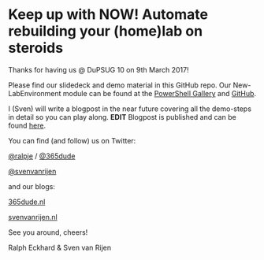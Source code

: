 # Keep up with NOW! Automate rebuilding your (home)lab __on steroids__

Thanks for having us @ DuPSUG 10 on 9th March 2017!

Please find our slidedeck and demo material in this GitHub repo.
Our New-LabEnvironment module can be found at the [PowerShell Gallery](https://www.powershellgallery.com/packages/NewLabEnvironment/) and [GitHub](https://github.com/ralpje/PowerShell-Lab-Module).

I (Sven) will write a blogpost in the near future covering all the demo-steps in detail so you can play along.
**EDIT** Blogpost is published and can be found [here](http://www.svenvanrijen.nl/Home-lab-automation-5/).

You can find (and follow) us on Twitter:

[@ralpje](http://www.twitter.com/ralpje) / [@365dude](http://www.twitter.com/365dude)

[@svenvanrijen](http://www.twitter.com/svenvanrijen)

and our blogs:

[365dude.nl](http://www.365dude.nl)

[svenvanrijen.nl](http://www.svenvanrijen.nl) 


See you around, cheers!

Ralph Eckhard & Sven van Rijen
